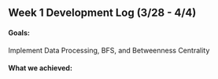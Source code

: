 ## Week 1 Development Log (3/28 - 4/4)

#### Goals: 
Implement Data Processing, BFS, and Betweenness Centrality

#### What we achieved: 


